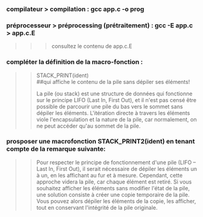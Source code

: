 ### compilateur > compilation  : gcc app.c -o prog

### préprocesseur > préprocessing (prétraitement) : gcc -E app.c > app.c.E
>>> consultez le contenu de app.c.E

### compléter la définition de la macro-fonction :
>> STACK_PRINT(ident) \
##qui affiche le contenu de la pile sans dépiler ses éléments!
>> 
>> La pile (ou stack) est une structure de données qui fonctionne sur le principe LIFO (Last In, First Out), et il n'est pas censé être possible de parcourir une pile du bas vers le sommet sans dépiler les éléments. L'itération directe à travers les éléments viole l'encapsulation et la nature de la pile, car normalement, on ne peut accéder qu'au sommet de la pile.

### prosposer une macrofonction STACK_PRINT2(ident) en tenant compte de la remarque suivante: 

>> Pour respecter le principe de fonctionnement d'une pile (LIFO – Last In, First Out), il serait nécessaire de dépiler les éléments un à un, en les affichant au fur et à mesure. Cependant, cette approche videra la pile, car chaque élément est retiré.
>> Si vous souhaitez afficher les éléments sans modifier l'état de la pile, une solution consiste à créer une copie temporaire de la pile. Vous pouvez alors dépiler les éléments de la copie, les afficher, tout en
>> conservant l'intégrité de la pile originale.  
